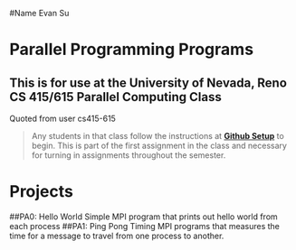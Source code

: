 #Name
Evan Su
# Parallel Programming Programs
## This is for use at the University of Nevada, Reno CS 415/615 Parallel Computing Class
Quoted from user cs415-615
>Any students in that class follow the instructions at [**Github Setup**](https://github.com/cs415-615/template/wiki/Github-Setup) to begin. This is part of the first assignment in the class and necessary for turning in assignments throughout the semester.
# Projects
##PA0: Hello World
Simple MPI program that prints out hello world from each process
##PA1: Ping Pong Timing
MPI programs that measures the time for a message to travel from one process to another.
